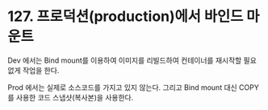 # 127. 프로덕션(production)에서 바인드 마운트

Dev 에서는 Bind mount를 이용하여 이미지를 리빌드하여 컨테이너를 재시작할 필요 없게 작업을 한다. 

Prod 에서는 실제로 소스코드를 가지고 있지 않는다. 그리고 Bind mount 대신 COPY 를 사용한 코드 스냅샷(복사본)을 사용한다. 